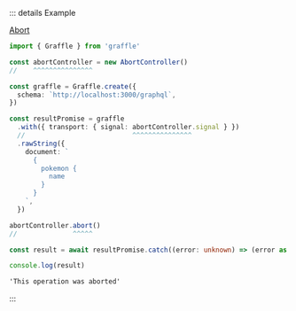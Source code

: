::: details Example

<div class="ExampleSnippet">
<a href="../../examples/transport-http/abort">Abort</a>

<!-- dprint-ignore-start -->
```ts twoslash
import { Graffle } from 'graffle'

const abortController = new AbortController()
//    ^^^^^^^^^^^^^^^

const graffle = Graffle.create({
  schema: `http://localhost:3000/graphql`,
})

const resultPromise = graffle
  .with({ transport: { signal: abortController.signal } })
  //                           ^^^^^^^^^^^^^^^
  .rawString({
    document: `
      {
        pokemon {
          name
        }
      }
    `,
  })

abortController.abort()
//              ^^^^^

const result = await resultPromise.catch((error: unknown) => (error as Error).message)

console.log(result)
```
<!-- dprint-ignore-end -->

<!-- dprint-ignore-start -->
```txt
'This operation was aborted'
```
<!-- dprint-ignore-end -->

</div>
:::
